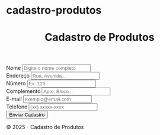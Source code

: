 # cadastro-produtos
<head>
  <meta charset="UTF-8">
  <meta name="viewport" content="width=device-width, initial-scale=1.0">
  <title>Cadastro de Produtos</title>
  <link href="https://cdn.jsdelivr.net/npm/bootstrap@5.3.3/dist/css/bootstrap.min.css" rel="stylesheet">
</head>
<body>
  <header class="bg-dark text-white text-center py-3 mb-4">
    <h1>Cadastro de Produtos</h1>
  </header>

  <main class="container">
    <form class="row g-3">
      <div class="col-md-12">
        <label for="nome" class="form-label">Nome</label>
        <input type="text" class="form-control" id="nome" placeholder="Digite o nome completo">
      </div>
      <div class="col-md-6">
        <label for="endereco" class="form-label">Endereço</label>
        <input type="text" class="form-control" id="endereco" placeholder="Rua, Avenida...">
      </div>
      <div class="col-md-3">
        <label for="numero" class="form-label">Número</label>
        <input type="text" class="form-control" id="numero" placeholder="Ex: 123">
      </div>
      <div class="col-md-3">
        <label for="complemento" class="form-label">Complemento</label>
        <input type="text" class="form-control" id="complemento" placeholder="Apto, Bloco...">
      </div>
      <div class="col-md-8">
        <label for="email" class="form-label">E-mail</label>
        <input type="email" class="form-control" id="email" placeholder="exemplo@email.com">
      </div>
      <div class="col-md-4">
        <label for="telefone" class="form-label">Telefone</label>
        <input type="tel" class="form-control" id="telefone" placeholder="(xx) xxxxx-xxxx">
      </div>
      <div class="col-12 text-center">
        <button type="submit" class="btn btn-primary">Enviar Cadastro</button>
      </div>
    </form>
  </main>
  <footer class="bg-light text-center py-3 mt-4 border-top">
    <p class="mb-0">© 2025 - Cadastro de Produtos</p>
  </footer>

</body>
</html>
